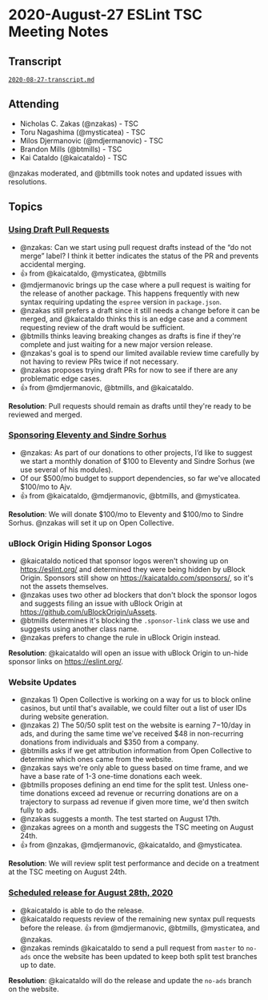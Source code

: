 # 2020-August-27 ESLint TSC Meeting Notes

## Transcript

[`2020-08-27-transcript.md`](2020-08-27-transcript.md)

## Attending

* Nicholas C. Zakas (@nzakas) - TSC
* Toru Nagashima (@mysticatea) - TSC
* Milos Djermanovic (@mdjermanovic) - TSC
* Brandon Mills (@btmills) - TSC
* Kai Cataldo (@kaicataldo) - TSC

@nzakas moderated, and @btmills took notes and updated issues with resolutions.

## Topics

### [Using Draft Pull Requests](https://github.com/eslint/tsc-meetings/issues/202#issuecomment-680360750)

* @nzakas: Can we start using pull request drafts instead of the “do not merge” label? I think it better indicates the status of the PR and prevents accidental merging.
* :+1: from @kaicataldo, @mysticatea, @btmills
* @mdjermanovic brings up the case where a pull request is waiting for the release of another package. This happens frequently with new syntax requiring updating the `espree` version in `package.json`.
* @nzakas still prefers a draft since it still needs a change before it can be merged, and @kaicataldo thinks this is an edge case and a comment requesting review of the draft would be sufficient.
* @btmills thinks leaving breaking changes as drafts is fine if they're complete and just waiting for a new major version release.
* @nzakas's goal is to spend our limited available review time carefully by not having to review PRs twice if not necessary.
* @nzakas proposes trying draft PRs for now to see if there are any problematic edge cases.
* :+1: from @mdjermanovic, @btmills, and @kaicataldo.

**Resolution**: Pull requests should remain as drafts until they're ready to be reviewed and merged.

### [Sponsoring Eleventy and Sindre Sorhus](https://github.com/eslint/tsc-meetings/issues/202#issuecomment-680362478)

* @nzakas: As part of our donations to other projects, I’d like to suggest we start a monthly donation of $100 to Eleventy and Sindre Sorhus (we use several of his modules).
* Of our $500/mo budget to support dependencies, so far we've allocated $100/mo to Ajv.
* :+1: from @kaicataldo, @mdjermanovic, @btmills, and @mysticatea.

**Resolution**: We will donate $100/mo to Eleventy and $100/mo to Sindre Sorhus. @nzakas will set it up on Open Collective.

### uBlock Origin Hiding Sponsor Logos

* @kaicataldo noticed that sponsor logos weren't showing up on https://eslint.org/ and determined they were being hidden by uBlock Origin. Sponsors still show on https://kaicataldo.com/sponsors/, so it's not the assets themselves.
* @nzakas uses two other ad blockers that don't block the sponsor logos and suggests filing an issue with uBlock Origin at https://github.com/uBlockOrigin/uAssets.
* @btmills determines it's blocking the `.sponsor-link` class we use and suggests using another class name.
* @nzakas prefers to change the rule in uBlock Origin instead.

**Resolution**: @kaicataldo will open an issue with uBlock Origin to un-hide sponsor links on https://eslint.org/.

### Website Updates

* @nzakas 1) Open Collective is working on a way for us to block online casinos, but until that's available, we could filter out a list of user IDs during website generation.
* @nzakas 2) The 50/50 split test on the website is earning $7-$10/day in ads, and during the same time we've received $48 in non-recurring donations from individuals and $350 from a company.
* @btmills asks if we get attribution information from Open Collective to determine which ones came from the website.
* @nzakas says we're only able to guess based on time frame, and we have a base rate of 1-3 one-time donations each week.
* @btmills proposes defining an end time for the split test. Unless one-time donations exceed ad revenue or recurring donations are on a trajectory to surpass ad revenue if given more time, we'd then switch fully to ads.
* @nzakas suggests a month. The test started on August 17th.
* @nzakas agrees on a month and suggests the TSC meeting on August 24th.
* :+1: from @nzakas, @mdjermanovic, @kaicataldo, and @mysticatea.

**Resolution**: We will review split test performance and decide on a treatment at the TSC meeting on August 24th.

### [Scheduled release for August 28th, 2020](https://github.com/eslint/eslint/issues/13587)

* @kaicataldo is able to do the release.
* @kaicataldo requests review of the remaining new syntax pull requests before the release. :+1: from @mdjermanovic, @btmills, @mysticatea, and @nzakas.
* @nzakas reminds @kaicataldo to send a pull request from `master` to `no-ads` once the website has been updated to keep both split test branches up to date.

**Resolution**: @kaicataldo will do the release and update the `no-ads` branch on the website.
